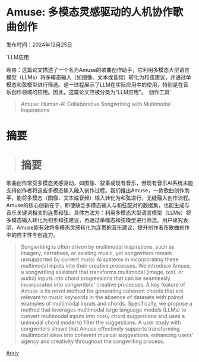 # Amuse: 多模态灵感驱动的人机协作歌曲创作

发布时间：2024年12月25日

`LLM应用

理由：这篇论文描述了一个名为Amuse的歌曲创作助手，它利用多模态大型语言模型（LLMs）将多模态输入（如图像、文本或音频）转化为和弦建议，并通过单模态和弦模型进行筛选。这一过程展示了LLM在实际应用中的使用，特别是在音乐创作领域的应用。因此，这篇论文应被分类为“LLM应用”。` `创作工具`

> Amuse: Human-AI Collaborative Songwriting with Multimodal Inspirations

# 摘要

> # 摘要
歌曲创作常受多模态灵感驱动，如图像、叙事或现有音乐，但现有音乐AI系统未能支持创作者将这些多模态输入融入创作过程。我们推出Amuse，一款歌曲创作助手，能将多模态（图像、文本或音频）输入转化为和弦进行，无缝融入创作流程。Amuse的核心创新在于，即便缺乏多模态输入与和弦配对的数据集，也能生成与音乐关键词相关的连贯和弦。具体方法为：利用多模态大型语言模型（LLMs）将多模态输入转化为初步和弦建议，再通过单模态和弦模型进行筛选。用户研究表明，Amuse能有效将多模态灵感转化为连贯的音乐建议，提升创作者在歌曲创作中的自主性与创造力。

> Songwriting is often driven by multimodal inspirations, such as imagery, narratives, or existing music, yet songwriters remain unsupported by current music AI systems in incorporating these multimodal inputs into their creative processes. We introduce Amuse, a songwriting assistant that transforms multimodal (image, text, or audio) inputs into chord progressions that can be seamlessly incorporated into songwriters' creative processes. A key feature of Amuse is its novel method for generating coherent chords that are relevant to music keywords in the absence of datasets with paired examples of multimodal inputs and chords. Specifically, we propose a method that leverages multimodal large language models (LLMs) to convert multimodal inputs into noisy chord suggestions and uses a unimodal chord model to filter the suggestions. A user study with songwriters shows that Amuse effectively supports transforming multimodal ideas into coherent musical suggestions, enhancing users' agency and creativity throughout the songwriting process.

[Arxiv](https://arxiv.org/abs/2412.18940)